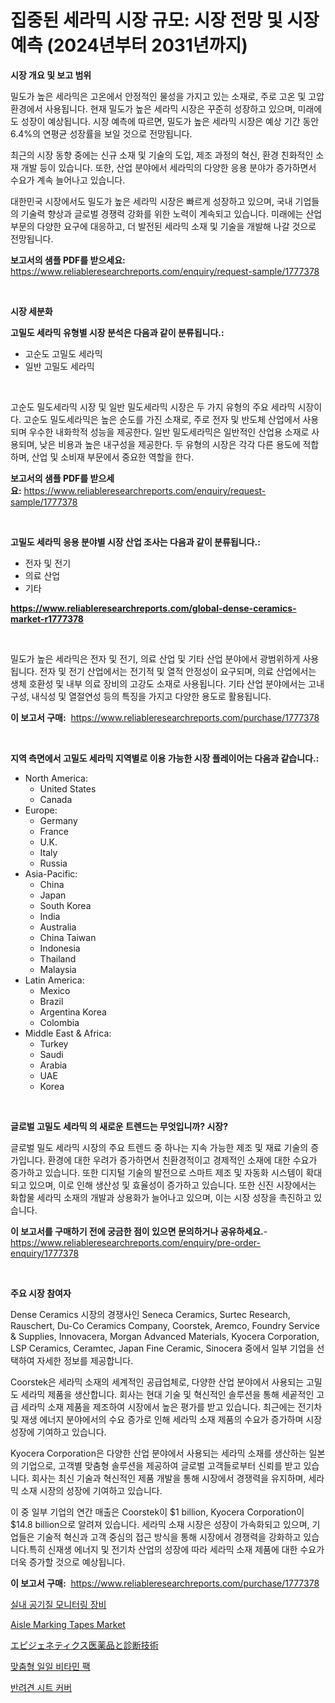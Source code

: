 <p><h1>집중된 세라믹 시장 규모: 시장 전망 및 시장 예측 (2024년부터 2031년까지)</h1></p><p><strong>시장 개요 및 보고 범위</strong></p>
<p><p>밀도가 높은 세라믹은 고온에서 안정적인 물성을 가지고 있는 소재로, 주로 고온 및 고압 환경에서 사용됩니다. 현재 밀도가 높은 세라믹 시장은 꾸준히 성장하고 있으며, 미래에도 성장이 예상됩니다. 시장 예측에 따르면, 밀도가 높은 세라믹 시장은 예상 기간 동안 6.4%의 연평균 성장률을 보일 것으로 전망됩니다. </p><p>최근의 시장 동향 중에는 신규 소재 및 기술의 도입, 제조 과정의 혁신, 환경 친화적인 소재 개발 등이 있습니다. 또한, 산업 분야에서 세라믹의 다양한 응용 분야가 증가하면서 수요가 계속 늘어나고 있습니다. </p><p>대한민국 시장에서도 밀도가 높은 세라믹 시장은 빠르게 성장하고 있으며, 국내 기업들의 기술력 향상과 글로벌 경쟁력 강화를 위한 노력이 계속되고 있습니다. 미래에는 산업 부문의 다양한 요구에 대응하고, 더 발전된 세라믹 소재 및 기술을 개발해 나갈 것으로 전망됩니다.</p></p>
<p><strong>보고서의 샘플 PDF를 받으세요:</strong> <a href="https://www.reliableresearchreports.com/enquiry/request-sample/1777378">https://www.reliableresearchreports.com/enquiry/request-sample/1777378</a></p>
<p>&nbsp;</p>
<p><strong>시장 세분화</strong></p>
<p><strong>고밀도 세라믹 유형별 시장 분석은 다음과 같이 분류됩니다.:</strong></p>
<p><ul><li>고순도 고밀도 세라믹</li><li>일반 고밀도 세라믹</li></ul></p>
<p>&nbsp;</p>
<p><p>고순도 밀도세라믹 시장 및 일반 밀도세라믹 시장은 두 가지 유형의 주요 세라믹 시장이다. 고순도 밀도세라믹은 높은 순도를 가진 소재로, 주로 전자 및 반도체 산업에서 사용되며 우수한 내화학적 성능을 제공한다. 일반 밀도세라믹은 일반적인 산업용 소재로 사용되며, 낮은 비용과 높은 내구성을 제공한다. 두 유형의 시장은 각각 다른 용도에 적합하며, 산업 및 소비재 부문에서 중요한 역할을 한다.</p></p>
<p><strong>보고서의 샘플 PDF를 받으세요:</strong>&nbsp;<a href="https://www.reliableresearchreports.com/enquiry/request-sample/1777378">https://www.reliableresearchreports.com/enquiry/request-sample/1777378</a></p>
<p>&nbsp;</p>
<p><strong> 고밀도 세라믹 응용 분야별 시장 산업 조사는 다음과 같이 분류됩니다.:</strong></p>
<p><ul><li>전자 및 전기</li><li>의료 산업</li><li>기타</li></ul></p>
<p><strong><a href="https://www.reliableresearchreports.com/global-dense-ceramics-market-r1777378">https://www.reliableresearchreports.com/global-dense-ceramics-market-r1777378</a></strong></p>
<p>&nbsp;</p>
<p><p>밀도가 높은 세라믹은 전자 및 전기, 의료 산업 및 기타 산업 분야에서 광범위하게 사용됩니다. 전자 및 전기 산업에서는 전기적 및 열적 안정성이 요구되며, 의료 산업에서는 생체 호환성 및 내부 의료 장비의 고강도 소재로 사용됩니다. 기타 산업 분야에서는 고내구성, 내식성 및 열절연성 등의 특징을 가지고 다양한 용도로 활용됩니다.</p></p>
<p><strong>이 보고서 구매:</strong>&nbsp; <a href="https://www.reliableresearchreports.com/purchase/1777378">https://www.reliableresearchreports.com/purchase/1777378</a></p>
<p>&nbsp;</p>
<p><strong>지역 측면에서 고밀도 세라믹 지역별로 이용 가능한 시장 플레이어는 다음과 같습니다.:</strong></p>
<p><ul>
    <li>
        North America:
        <ul>
            <li>United States</li>
            <li>Canada</li>
        </ul>
    </li>
    <li>
        Europe:
        <ul>
            <li>Germany</li>
            <li>France</li>
            <li>U.K.</li>
            <li>Italy</li>
            <li>Russia</li>
        </ul>
    </li>
    <li>
        Asia-Pacific:
        <ul>
            <li>China</li>
            <li>Japan</li>
            <li>South Korea</li>
            <li>India</li>
            <li>Australia</li>
            <li>China Taiwan</li>
            <li>Indonesia</li>
            <li>Thailand</li>
            <li>Malaysia</li>
        </ul>
    </li>
    <li>
        Latin America:
        <ul>
            <li>Mexico</li>
            <li>Brazil</li>
            <li>Argentina Korea</li>
            <li>Colombia</li>
        </ul>
    </li>
    <li>
        Middle East & Africa:
        <ul>
            <li>Turkey</li>
            <li>Saudi</li>
            <li>Arabia</li>
            <li>UAE</li>
            <li>Korea</li>
        </ul>
    </li>
    </ul></p>
<p>&nbsp;</p>
<p><strong>글로벌 고밀도 세라믹 의 새로운 트렌드는 무엇입니까? 시장?</strong></p>
<p><p>글로벌 밀도 세라믹 시장의 주요 트렌드 중 하나는 지속 가능한 제조 및 재료 기술의 증가입니다. 환경에 대한 우려가 증가하면서 친환경적이고 경제적인 소재에 대한 수요가 증가하고 있습니다. 또한 디지털 기술의 발전으로 스마트 제조 및 자동화 시스템이 확대되고 있으며, 이로 인해 생산성 및 효율성이 증가하고 있습니다. 또한 신진 시장에서는 화합물 세라믹 소재의 개발과 상용화가 늘어나고 있으며, 이는 시장 성장을 촉진하고 있습니다.</p></p>
<p><strong>이 보고서를 구매하기 전에 궁금한 점이 있으면 문의하거나 공유하세요.</strong>- <a href="https://www.reliableresearchreports.com/enquiry/pre-order-enquiry/1777378">https://www.reliableresearchreports.com/enquiry/pre-order-enquiry/1777378</a></p>
<p>&nbsp;</p>
<p><strong>주요 시장 참여자</strong></p>
<p><p>Dense Ceramics 시장의 경쟁사인 Seneca Ceramics, Surtec Research, Rauschert, Du-Co Ceramics Company, Coorstek, Aremco, Foundry Service & Supplies, Innovacera, Morgan Advanced Materials, Kyocera Corporation, LSP Ceramics, Ceramtec, Japan Fine Ceramic, Sinocera 중에서 일부 기업을 선택하여 자세한 정보를 제공합니다.</p><p>Coorstek은 세라믹 소재의 세계적인 공급업체로, 다양한 산업 분야에서 사용되는 고밀도 세라믹 제품을 생산합니다. 회사는 현대 기술 및 혁신적인 솔루션을 통해 세곹적인 고급 세라믹 소재 제품을 제조하여 시장에서 높은 평가를 받고 있습니다. 최근에는 전기차 및 재생 에너지 분야에서의 수요 증가로 인해 세라믹 소재 제품의 수요가 증가하며 시장 성장에 기여하고 있습니다.</p><p>Kyocera Corporation은 다양한 산업 분야에서 사용되는 세라믹 소재를 생산하는 일본의 기업으로, 고객별 맞춤형 솔루션을 제공하여 글로벌 고객들로부터 신뢰를 받고 있습니다. 회사는 최신 기술과 혁신적인 제품 개발을 통해 시장에서 경쟁력을 유지하며, 세라믹 소재 시장의 성장에 기여하고 있습니다.</p><p>이 중 일부 기업의 연간 매출은 Coorstek이 $1 billion, Kyocera Corporation이 $14.8 billion으로 알려져 있습니다. 세라믹 소재 시장은 성장이 가속화되고 있으며, 기업들은 기술적 혁신과 고객 중심의 접근 방식을 통해 시장에서 경쟁력을 강화하고 있습니다.특히 신재생 에너지 및 전기차 산업의 성장에 따라 세라믹 소재 제품에 대한 수요가 더욱 증가할 것으로 예상됩니다.</p></p>
<p><strong>이 보고서 구매:</strong>&nbsp;&nbsp;<a href="https://www.reliableresearchreports.com/purchase/1777378">https://www.reliableresearchreports.com/purchase/1777378</a></p>
<p><p><a href="https://github.com/vs10l4sfg5c/Market-Research-Report-List-1/blob/main/326351326091.md">실내 공기질 모니터링 장비</a></p><p><a href="https://www.linkedin.com/pulse/decoding-aisle-marking-tapes-market-deep-dive-latest-trends-8qcvf?trackingId=wSiIqMSQfnkBsICgeWI5nQ%3D%3D">Aisle Marking Tapes Market</a></p><p><a href="https://medium.com/@jordymiller39/%E3%82%A8%E3%83%94%E3%82%B8%E3%82%A7%E3%83%8D%E3%83%86%E3%82%A3%E3%82%AF%E3%82%B9%E8%96%AC%E3%81%8A%E3%82%88%E3%81%B3%E8%A8%BA%E6%96%AD%E6%8A%80%E8%A1%93%E3%81%AE%E5%B8%82%E5%A0%B4%E3%82%A4%E3%83%B3%E3%82%B5%E3%82%A4%E3%83%88-%E5%B8%82%E5%A0%B4%E5%8B%95%E5%90%91-%E6%88%90%E9%95%B7-2024%E5%B9%B4%E3%81%8B%E3%82%892031%E5%B9%B4%E3%81%BE%E3%81%A7%E3%81%AE%E4%BA%88%E6%B8%AC-f5a401f3b811">エピジェネティクス医薬品と診断技術</a></p><p><a href="https://medium.com/@simeonbode1/%EA%B0%9C%EC%9D%B8-%EB%A7%9E%EC%B6%A4%ED%98%95-%EC%9D%BC%EC%9D%BC-%EB%B9%84%ED%83%80%EB%AF%BC-%ED%8C%A9-%EC%8B%9C%EC%9E%A5-%EC%A1%B0%EC%82%AC-%EB%B3%B4%EA%B3%A0%EC%84%9C-%EA%B7%B8-%EC%97%AD%EC%82%AC-%EB%B0%8F-2024%EB%85%84%EB%B6%80%ED%84%B0-2031%EB%85%84%EA%B9%8C%EC%A7%80%EC%9D%98-%EC%98%88%EC%B8%A1-368154a2d708">맞춤형 일일 비타민 팩</a></p><p><a href="https://github.com/Skyleitney456456/Market-Research-Report-List-1/blob/main/334173226092.md">반려견 시트 커버</a></p></p>